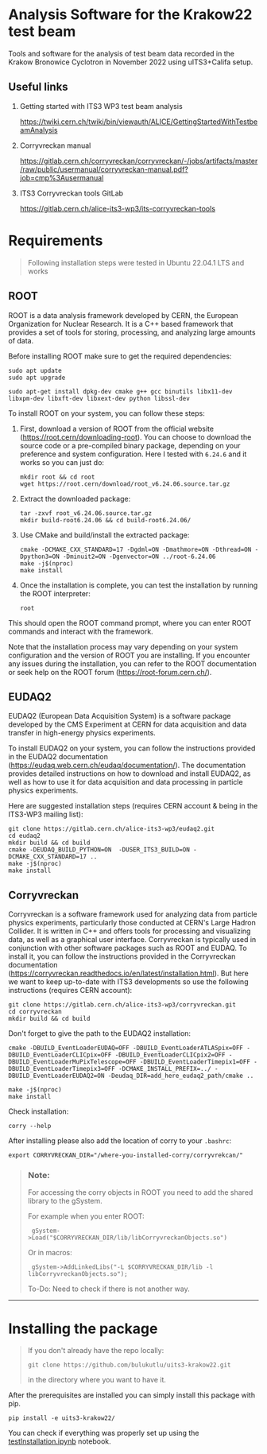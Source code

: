 # Analysis Software for the Krakow22 test beam
Tools and software for the analysis of test beam data recorded in the Krakow Bronowice Cyclotron in November 2022 using uITS3+Califa setup.

## Useful links

1. Getting started with ITS3 WP3 test beam analysis

    https://twiki.cern.ch/twiki/bin/viewauth/ALICE/GettingStartedWithTestbeamAnalysis
2. Corryvreckan manual

    https://gitlab.cern.ch/corryvreckan/corryvreckan/-/jobs/artifacts/master/raw/public/usermanual/corryvreckan-manual.pdf?job=cmp%3Ausermanual
3. ITS3 Corryvreckan tools GitLab

    https://gitlab.cern.ch/alice-its3-wp3/its-corryvreckan-tools


# Requirements
> Following installation steps were tested in Ubuntu 22.04.1 LTS and works
## ROOT
ROOT is a data analysis framework developed by CERN, the European Organization for Nuclear Research. It is a C++ based framework that provides a set of tools for storing, processing, and analyzing large amounts of data.

Before installing ROOT make sure to get the required dependencies:
```
sudo apt update
sudo apt upgrade

sudo apt-get install dpkg-dev cmake g++ gcc binutils libx11-dev libxpm-dev libxft-dev libxext-dev python libssl-dev
```

To install ROOT on your system, you can follow these steps:

1. First, download a version of ROOT from the official website (https://root.cern/downloading-root). You can choose to download the source code or a pre-compiled binary package, depending on your preference and system configuration. Here I tested with `6.24.6` and it works so you can just do:
    ```
    mkdir root && cd root
    wget https://root.cern/download/root_v6.24.06.source.tar.gz
    ```

2. Extract the downloaded package:
    ```
    tar -zxvf root_v6.24.06.source.tar.gz
    mkdir build-root6.24.06 && cd build-root6.24.06/
    ```

3. Use CMake and build/install the extracted package:
    ```
    cmake -DCMAKE_CXX_STANDARD=17 -Dgdml=ON -Dmathmore=ON -Dthread=ON -Dpython3=ON -Dminuit2=ON -Dgenvector=ON ../root-6.24.06
    make -j$(nproc)
    make install
    ```

4. Once the installation is complete, you can test the installation by running the ROOT interpreter:
    ```
    root
    ```
This should open the ROOT command prompt, where you can enter ROOT commands and interact with the framework.

Note that the installation process may vary depending on your system configuration and the version of ROOT you are installing. If you encounter any issues during the installation, you can refer to the ROOT documentation or seek help on the ROOT forum (https://root-forum.cern.ch/).

## EUDAQ2
EUDAQ2 (European Data Acquisition System) is a software package developed by the CMS Experiment at CERN for data acquisition and data transfer in high-energy physics experiments. 

To install EUDAQ2 on your system, you can follow the instructions provided in the EUDAQ2 documentation (https://eudaq.web.cern.ch/eudaq/documentation/). The documentation provides detailed instructions on how to download and install EUDAQ2, as well as how to use it for data acquisition and data processing in particle physics experiments.

Here are suggested installation steps (requires CERN account & being in the ITS3-WP3 mailing list):
```
git clone https://gitlab.cern.ch/alice-its3-wp3/eudaq2.git
cd eudaq2
mkdir build && cd build
cmake -DEUDAQ_BUILD_PYTHON=ON  -DUSER_ITS3_BUILD=ON -DCMAKE_CXX_STANDARD=17 ..
make -j$(nproc)
make install
```

## Corryvreckan
Corryvreckan is a software framework used for analyzing data from particle physics experiments, particularly those conducted at CERN's Large Hadron Collider. It is written in C++ and offers tools for processing and visualizing data, as well as a graphical user interface. Corryvreckan is typically used in conjunction with other software packages such as ROOT and EUDAQ. To install it, you can follow the instructions provided in the Corryvreckan documentation (https://corryvreckan.readthedocs.io/en/latest/installation.html). But here we want to keep up-to-date with ITS3 developments so use the following instructions (requires CERN account):

```
git clone https://gitlab.cern.ch/alice-its3-wp3/corryvreckan.git
cd corryvreckan
mkdir build && cd build
```
Don't forget to give the path to the EUDAQ2 installation:
```
cmake -DBUILD_EventLoaderEUDAQ=OFF -DBUILD_EventLoaderATLASpix=OFF -DBUILD_EventLoaderCLICpix=OFF -DBUILD_EventLoaderCLICpix2=OFF -DBUILD_EventLoaderMuPixTelescope=OFF -DBUILD_EventLoaderTimepix1=OFF -DBUILD_EventLoaderTimepix3=OFF -DCMAKE_INSTALL_PREFIX=../ -DBUILD_EventLoaderEUDAQ2=ON -Deudaq_DIR=add_here_eudaq2_path/cmake ..
```
```
make -j$(nproc)
make install
```
Check installation:
```
corry --help
```
After installing please also add the location of corry to your `.bashrc`:
```
export CORRYVRECKAN_DIR="/where-you-installed-corry/corryvrekcan/"
```

> ### Note: 
> For accessing the corry objects in ROOT you need to add the shared library to the gSystem.
> 
> For example when you enter ROOT:
> ```
>  gSystem->Load("$CORRYVRECKAN_DIR/lib/libCorryvreckanObjects.so")
> ```
>  Or in macros:
> ```
>  gSystem->AddLinkedLibs("-L $CORRYVRECKAN_DIR/lib -l libCorryvreckanObjects.so");
> ```
>To-Do: Need to check if there is not another way. 
---
# Installing the package

> If you don't already have the repo locally:
> ```
> git clone https://github.com/bulukutlu/uits3-krakow22.git
> ```
> in the directory where you want to have it.

After the prerequisites are installed you can simply install this package with pip.
```
pip install -e uits3-krakow22/
```
You can check if everything was properly set up using the [testInstallation.ipynb](uits3-krakow22/notebooks/testInstallation.ipynb) notebook.
